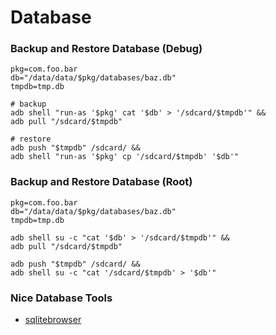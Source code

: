# Database

### Backup and Restore Database (Debug)
    pkg=com.foo.bar
    db="/data/data/$pkg/databases/baz.db"
    tmpdb=tmp.db
    
    # backup
    adb shell "run-as '$pkg' cat '$db' > '/sdcard/$tmpdb'" &&
    adb pull "/sdcard/$tmpdb"
    
    # restore
    adb push "$tmpdb" /sdcard/ &&
    adb shell "run-as '$pkg' cp '/sdcard/$tmpdb' '$db'"

### Backup and Restore Database (Root)
    pkg=com.foo.bar
    db="/data/data/$pkg/databases/baz.db"
    tmpdb=tmp.db
    
    adb shell su -c "cat '$db' > '/sdcard/$tmpdb'" &&
    adb pull "/sdcard/$tmpdb"
    
    adb push "$tmpdb" /sdcard/ &&
    adb shell su -c "cat '/sdcard/$tmpdb' > '$db'"

### Nice Database Tools
- [sqlitebrowser](http://sqlitebrowser.org/)
